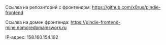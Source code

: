 Ссылка на репозиторий с фронтендом: https://github.com/x0rus/pindie-frontend

Ссылка на домен фронтенда: https://pindie-frontend-mine.nomoredomainswork.ru

IP-адрес: 158.160.154.192